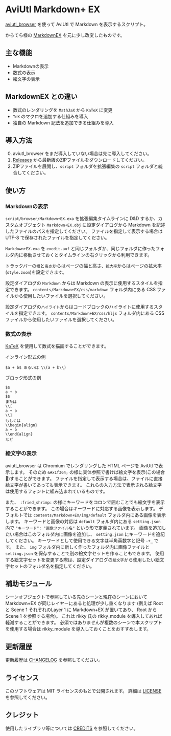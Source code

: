 # AviUtl Markdown+ EX

[aviutl_browser](https://github.com/oov/aviutl_browser) を使って AviUtl で
Markdown を表示するスクリプト。

かろてら様の [MarkdownEX](https://github.com/karoterra/aviutl-markdownex) を元に少し改変したものです。

## 主な機能

- Markdownの表示
- 数式の表示
- 絵文字の表示

## MarkdownEX との違い

- 数式のレンダリングを `MathJaX` から `KaTeX` に変更
- `TeX` のマクロを追加する仕組みを導入
- 独自の Markdown 記法を追加できる仕組みを導入

## 導入方法

0. aviutl_browser をまだ導入していない場合は先に導入してください。
1. [Releases](https://github.com/Totti95U/aviutl-markdown-plus-ex/releases)
   から最新版のZIPファイルをダウンロードしてください。
2. ZIPファイルを展開し、`script` フォルダを拡張編集の `script` フォルダと統合してください。

## 使い方

### Markdownの表示
`script/browser/Markdown+EX.exa` を拡張編集タイムラインに D&D するか、カスタムオブジェクト
`Markdown+EX.obj` に設定ダイアログから Markdown を記述したファイルのパスを指定してください。
ファイルを指定して表示する場合は UTF-8 で保存されたファイルを指定してください。

`Markdown+EX.exa` を `exedit.auf` と同じフォルダか、同じフォルダに作ったフォルダ内に移動させておくとタイムラインの右クリックから利用できます。

トラックバーの`幅`と`高さ`からはページの幅と高さ、`拡大率`からはページの拡大率(`style.zoom`)を設定できます。

設定ダイアログの `Markdown` からは Markdown の表示に使用するスタイルを指定できます。
`contents/Markdown+EX/css/markdown` フォルダ内にある CSS ファイルから使用したいファイルを選択してください。

設定ダイアログの`ハイライト`からはコードブロックのハイライトに使用するスタイルを指定できます。
`contents/Markdown+EX/css/hljs` フォルダ内にある CSS ファイルから使用したいファイルを選択してください。

### 数式の表示
[KaTeX](https://katex.org)
を使用して数式を描画することができます。

インライン形式の例
```
$a + b$ あるいは \\(a + b\\)
```

ブロック形式の例
```
$$
a + b
$$
または
\\[
a + b
\\]
もしくは
\\begin{align}
a + b
\\end{align}
など
```

### 絵文字の表示
aviutl_browser は Chromium でレンダリングした HTML ページを AviUtl で表示します。
そのため `&#x1f364;` の様に実体参照で書けば絵文字を表示(この場合🍤)することができます。
ファイルを指定して表示する場合は、ファイルに直接絵文字が書いてあっても表示できます。
これらの入力方法で表示される絵文字は使用するフォントに組み込まれているものです。

また、 `:fried_shrimp:` の様にキーワードをコロンで囲むことでも絵文字を表示することができます。
この場合はキーワードに対応する画像を表示します。
デフォルトでは `contents/Markdown+EX/img/default` フォルダ内にある画像を表示します。
キーワードと画像の対応は `default` フォルダ内にある `setting.json` 内で
`"キーワード": "画像ファイル名"` という形で定義されています。
画像を追加したい場合はこのフォルダ内に画像を追加し、 `setting.json` にキーワードを追記してください。
キーワードとして使用できる文字は半角英数字と記号 `-+_` です。
また、 `img` フォルダ内に新しく作ったフォルダ内に画像ファイルと `setting.json`
を保存することで別の絵文字セットを作ることもできます。
使用する絵文字セットを変更する際は、設定ダイアログの`絵文字`から使用したい絵文字セットのフォルダ名を指定してください。

## 補助モジュール

シーンオブジェクトで参照している先のシーンと現在のシーンにおいて Markdown+EX
が同じレイヤーにあると処理が少し重くなります
(例えば Root と Scene 1 それぞれのLayer 1 に Markdown+EX が置いてあり、
Root から Scene 1 を参照する場合)。
これは rikky 氏の rikky_module を導入してあれば軽減することができます。
必須ではありませんが複数のシーンで本スクリプトを使用する場合は rikky_module
を導入しておくことをおすすめします。

## 更新履歴

更新履歴は [CHANGELOG](CHANGELOG.md) を参照してください。

## ライセンス

このソフトウェアは MIT ライセンスのもとで公開されます。
詳細は [LICENSE](LICENSE) を参照してください。

## クレジット

使用したライブラリ等については [CREDITS](CREDITS.md) を参照してください。
